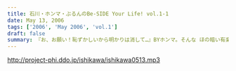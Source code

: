 ```yaml
---
title: 石川・ホンマ・ぶるんのBe-SIDE Your Life! vol.1-1
date: May 13, 2006
tags: ['2006', 'May 2006', 'vol.1']
draft: false
summary: 『お、お願い！恥ずかしいから明かりは消して…』BYホンマ。そんな ほの暗い有楽町の片隅のとあるスタジオで収録された、記念すべき第1回目。30分で収めるはずが早くもタイムオーバー！！そうそう新コーナーも始まるよ。
---
```


http://project-phi.ddo.jp/ishikawa/ishikawa0513.mp3